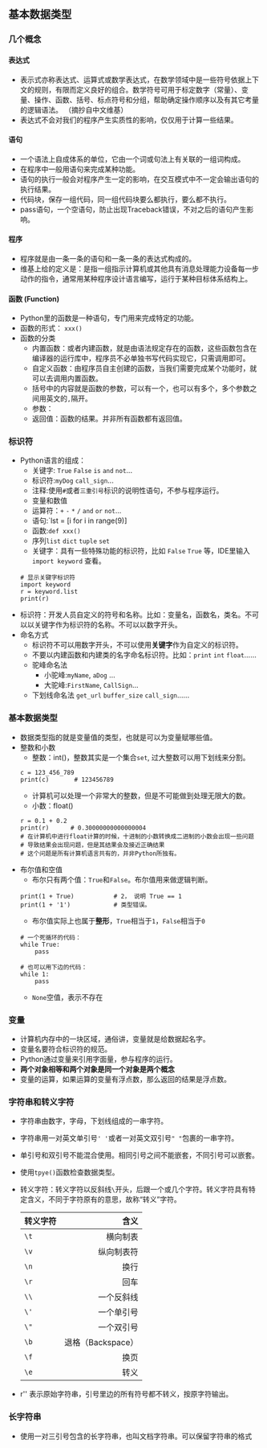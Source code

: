 ## 基本数据类型  
  
### 几个概念  
#### 表达式  
- 表示式亦称表达式、运算式或数学表达式，在数学领域中是一些符号依据上下文的规则，有限而定义良好的组合。数学符号可用于标定数字（常量）、变量、操作、函数、括号、标点符号和分组，帮助确定操作顺序以及有其它考量的逻辑语法。 （摘抄自中文维基）
- 表达式不会对我们的程序产生实质性的影响，仅仅用于计算一些结果。
    
#### 语句
- 一个语法上自成体系的单位，它由一个词或句法上有关联的一组词构成。
- 在程序中一般用语句来完成某种功能。
- 语句的执行一般会对程序产生一定的影响，在交互模式中不一定会输出语句的执行结果。
- 代码块，保存一组代码，同一组代码块要么都执行，要么都不执行。
- pass语句，一个空语句，防止出现Traceback错误，不对之后的语句产生影响。
      
#### 程序
- 程序就是由一条一条的语句和一条一条的表达式构成的。
- 维基上给的定义是：是指一组指示计算机或其他具有消息处理能力设备每一步动作的指令，通常用某种程序设计语言编写，运行于某种目标体系结构上。
  
#### 函数 (Function)
- Python里的函数是一种语句，专门用来完成特定的功能。
- 函数的形式： `xxx()`
- 函数的分类  
  - 内置函数：或者内建函数，就是由语法规定存在的函数，这些函数包含在编译器的运行库中，程序员不必单独书写代码实现它，只需调用即可。
  - 自定义函数：由程序员自主创建的函数，当我们需要完成某个功能时，就可以去调用内置函数。
  - 括号中的内容就是函数的参数，可以有一个，也可以有多个，多个参数之间用英文的`,`隔开。
  - 参数： 
  - 返回值：函数的结果。并非所有函数都有返回值。
      
### 标识符  
- Python语言的组成：
  - 关键字: `True`  `False` `is` `and` `not`...
  - 标识符:`myDog` `call_sign`...
  - 注释:使用`#`或者`三重引号`标识的说明性语句，不参与程序运行。
  - 变量和数值
  - 运算符：`+` `-` `*` `/` `and` `or` `not`...
  - 语句:`lst = [i for i in range(9)]
  - 函数:`def xxx()`
  - 序列`list` `dict` `tuple` `set`
  - 关键字：具有一些特殊功能的标识符，比如 `False` `True` 等，IDE里输入 `import keyword` 查看。 
  ```
  # 显示关键字标识符
  import keyword
  r = keyword.list
  print(r)
  ```
- 标识符：开发人员自定义的符号和名称。比如：变量名，函数名，类名。不可以以关键字作为标识符的名称。不可以以数字开头。
- 命名方式
  - 标识符不可以用数字开头，不可以使用**关键字**作为自定义的标识符。
  - 不要以内建函数和内建类的名字命名标识符。比如：`print` `int` `float`......
  - 驼峰命名法
    - 小驼峰:`myName`, `aDog` ...
    - 大驼峰:`FirstName`, `CallSign`...
  - 下划线命名法
    `get_url` `buffer_size` `call_sign`......
     
### 基本数据类型  
- 数据类型指的就是变量值的类型，也就是可以为变量赋哪些值。
- 整数和小数
  - 整数：int()，整数其实是一个集合`set`, 过大整数可以用下划线来分割。
  ```
  c = 123_456_789
  print(c)       # 123456789
  ```
  - 计算机可以处理一个非常大的整数，但是不可能做到处理无限大的数。
  - 小数：float()
  ```
  r = 0.1 + 0.2
  print(r)      # 0.30000000000000004 
  # 在计算机中进行float计算的时候，十进制的小数转换成二进制的小数会出现一些问题
  # 导致结果会出现问题，但是其结果会及接近正确结果
  # 这个问题是所有计算机语言共有的，并非Python所独有。
  ```
- 布尔值和空值
  - 布尔只有两个值：`True`和`False`。布尔值用来做逻辑判断。
  ```
  print(1 + True)           # 2， 说明 True == 1
  print(1 + '1')            # 类型错误。
  
  ```
  - 布尔值实际上也属于**整形**，`True`相当于`1`，`False`相当于`0`
  ```
  # 一个死循环的代码：
  while True:
      pass
      
  # 也可以用下边的代码：
  while 1:
      pass
  ```
  - `None`空值，表示不存在
    
### 变量  
- 计算机内存中的一块区域，通俗讲，变量就是给数据起名字。
- 变量名要符合标识符的规范。
- Python通过变量来引用字面量，参与程序的运行。
- **两个对象相等和两个对象是同一个对象是两个概念**
- 变量的运算，如果运算的变量有浮点数，那么返回的结果是浮点数。
    
### 字符串和转义字符
- 字符串由数字，字母，下划线组成的一串字符。
- 字符串用一对英文单引号` ' ' `或者一对英文双引号` " " `包裹的一串字符。
- 单引号和双引号不能混合使用。相同引号之间不能嵌套，不同引号可以嵌套。
- 使用`tpye()`函数检查数据类型。
- 转义字符：转义字符以反斜线`\`开头，后跟一个或几个字符。转义字符具有特定含义，不同于字符原有的意思，故称“转义”字符。  

    | 转义字符 | 含义 |
    |:---|---:|
    | `\t` | 横向制表 |
    | `\v` | 纵向制表符 |
    | `\n` | 换行 |
    | `\r` | 回车 |
    | `\\` | 一个反斜线 |
    | `\'` | 一个单引号 |
    | `\"` | 一个双引号 |
    | `\b` | 退格（Backspace） |
    | `\f` | 换页 |
    | `\e` | 转义 |
- r'' 表示原始字符串，引号里边的所有符号都不转义，按原字符输出。
  
### 长字符串
- 使用一对三引号包含的长字符串，也叫文档字符串。可以保留字符串的格式
  
